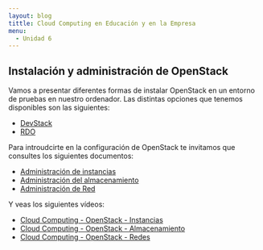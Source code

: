 ```yaml
---
layout: blog
tittle: Cloud Computing en Educación y en la Empresa
menu:
  - Unidad 6
---
```


## Instalación y administración de OpenStack

Vamos a presentar diferentes formas de instalar OpenStack en un entorno de pruebas en nuestro ordenador.  Las distintas opciones que tenemos disponibles son las siguientes:

* [DevStack](devstack)
* [RDO](rdo)

Para introudcirte en la configuración de OpenStack te invitamos que consultes los siguientes documentos:

* [Administración de instancias](kvm)
* [Administración del almacenamiento](lvm-iscsi)
* [Administración de Red](openswitch)

Y veas los siguientes vídeos:

* [Cloud Computing - OpenStack - Instancias](http://youtu.be/XYOme2eNQTg)
* [Cloud Computing - OpenStack - Almacenamiento](http://youtu.be/XT4elB1DRB4)
* [Cloud Computing - OpenStack - Redes](http://youtu.be/-NAb8pp5E1g)


